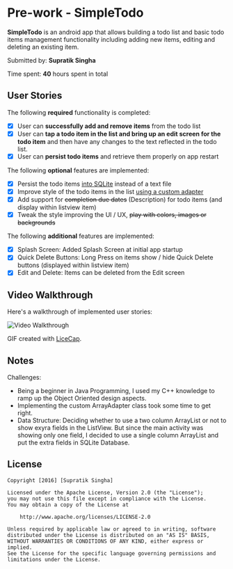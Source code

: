 # Pre-work - **SimpleTodo**

**SimpleTodo** is an android app that allows building a todo list and basic todo items management functionality including adding new items, editing and deleting an existing item.

Submitted by: **Supratik Singha**

Time spent: **40** hours spent in total

## User Stories

The following **required** functionality is completed:

* [x] User can **successfully add and remove items** from the todo list
* [x] User can **tap a todo item in the list and bring up an edit screen for the todo item** and then have any changes to the text reflected in the todo list.
* [x] User can **persist todo items** and retrieve them properly on app restart

The following **optional** features are implemented:

* [x] Persist the todo items [into SQLite](http://guides.codepath.com/android/Persisting-Data-to-the-Device#sqlite) instead of a text file
* [x] Improve style of the todo items in the list [using a custom adapter](http://guides.codepath.com/android/Using-an-ArrayAdapter-with-ListView)
* [x] Add support for ~~completion due dates~~ (Description) for todo items (and display within listview item)
* [x] Tweak the style improving the UI / UX, ~~play with colors, images or backgrounds~~

The following **additional** features are implemented:

* [x] Splash Screen: Added Splash Screen at initial app startup
* [x] Quick Delete Buttons: Long Press on items show / hide Quick Delete buttons (displayed within listview item)
* [x] Edit and Delete: Items can be deleted from the Edit screen

## Video Walkthrough 

Here's a walkthrough of implemented user stories:

<img src='http://i.imgur.com/link/to/your/gif/file.gif' title='Video Walkthrough' width='' alt='Video Walkthrough' />

GIF created with [LiceCap](http://www.cockos.com/licecap/).

## Notes

Challenges:
- Being a beginner in Java Programming, I used my C++ knowledge to ramp up the Object Oriented design aspects.
- Implementing the custom ArrayAdapter class took some time to get right.
- Data Structure: Deciding whether to use a two column ArrayList or not to show exyra fields in the ListView. But since the main activity was showing only one field, I decided to use a single column ArrayList and put the extra fields in SQLite Database.

## License

    Copyright [2016] [Supratik Singha]

    Licensed under the Apache License, Version 2.0 (the "License");
    you may not use this file except in compliance with the License.
    You may obtain a copy of the License at

        http://www.apache.org/licenses/LICENSE-2.0

    Unless required by applicable law or agreed to in writing, software
    distributed under the License is distributed on an "AS IS" BASIS,
    WITHOUT WARRANTIES OR CONDITIONS OF ANY KIND, either express or implied.
    See the License for the specific language governing permissions and
    limitations under the License.